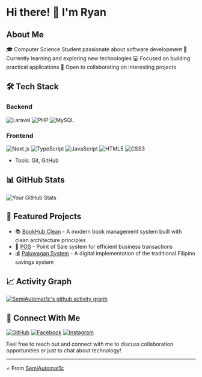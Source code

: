 # Hi there! 👋 I'm Ryan

## About Me
🎓 Computer Science Student passionate about software development
🌱 Currently learning and exploring new technologies
💻 Focused on building practical applications
🤝 Open to collaborating on interesting projects

## 🛠️ Tech Stack

### Backend
![Laravel](https://img.shields.io/badge/Laravel-FF2D20?style=for-the-badge&logo=laravel&logoColor=white)
![PHP](https://img.shields.io/badge/PHP-777BB4?style=for-the-badge&logo=php&logoColor=white)
![MySQL](https://img.shields.io/badge/MySQL-4479A1?style=for-the-badge&logo=mysql&logoColor=white)

### Frontend
![Next.js](https://img.shields.io/badge/Next.js-000000?style=for-the-badge&logo=next.js&logoColor=white)
![TypeScript](https://img.shields.io/badge/TypeScript-3178C6?style=for-the-badge&logo=typescript&logoColor=white)
![JavaScript](https://img.shields.io/badge/JavaScript-F7DF1E?style=for-the-badge&logo=javascript&logoColor=black)
![HTML5](https://img.shields.io/badge/HTML5-E34F26?style=for-the-badge&logo=html5&logoColor=white)
![CSS3](https://img.shields.io/badge/CSS3-1572B6?style=for-the-badge&logo=css3&logoColor=white)
- Tools: Git, GitHub

## 📊 GitHub Stats
![Your GitHub Stats](https://github-readme-stats.vercel.app/api?username=SemiAutomat1c&show_icons=true&theme=tokyonight)

## 🌟 Featured Projects
- 📚 [BookHub Clean](https://github.com/SemiAutomat1c/bookhub-clean) - A modern book management system built with clean architecture principles
- 🏪 [POS](https://github.com/SemiAutomat1c/POS) - Point of Sale system for efficient business transactions
- 💰 [Paluwagan System](https://github.com/SemiAutomat1c/paluwagan-system) - A digital implementation of the traditional Filipino savings system

## 📈 Activity Graph
[![SemiAutomat1c's github activity graph](https://github-readme-activity-graph.vercel.app/graph?username=SemiAutomat1c&theme=react-dark)](https://github.com/ashutosh00710/github-readme-activity-graph)

## 🤝 Connect With Me
[![GitHub](https://img.shields.io/badge/GitHub-100000?style=for-the-badge&logo=github&logoColor=white)](https://github.com/SemiAutomat1c)
[![Facebook](https://img.shields.io/badge/Facebook-1877F2?style=for-the-badge&logo=facebook&logoColor=white)](https://www.facebook.com/RyanDeniega.143)
[![Instagram](https://img.shields.io/badge/Instagram-E4405F?style=for-the-badge&logo=instagram&logoColor=white)](https://www.instagram.com/ryan_0101010/)

Feel free to reach out and connect with me to discuss collaboration opportunities or just to chat about technology!

---
⭐️ From [SemiAutomat1c](https://github.com/SemiAutomat1c)
